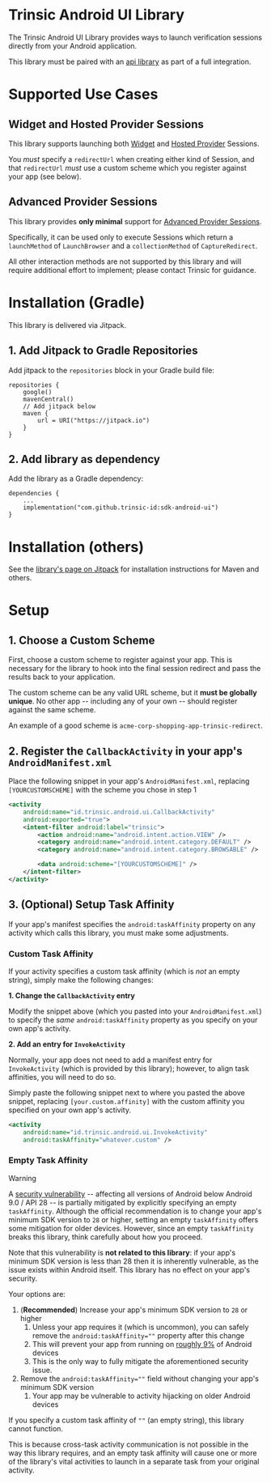 # Trinsic Android UI Library

The Trinsic Android UI Library provides ways to launch verification sessions directly from your Android application.

This library must be paired with an [api library](https://github.com/trinsic-id/sdk#api-libraries) as part of a full integration.

# Supported Use Cases

## Widget and Hosted Provider Sessions

This library supports launching both [Widget](https://docs.trinsic.id/docs/widget-session) and [Hosted Provider](https://docs.trinsic.id/docs/hosted-provider-session) Sessions.

You _must_ specify a `redirectUrl` when creating either kind of Session, and that `redirectUrl` _must_ use a custom scheme which you register against your app (see below).

## Advanced Provider Sessions

This library provides **only minimal** support for [Advanced Provider Sessions](https://docs.trinsic.id/docs/advanced-provider-session). 

Specifically, it can be used only to execute Sessions which return a `launchMethod` of `LaunchBrowser` and a `collectionMethod` of `CaptureRedirect`.

All other interaction methods are not supported by this library and will require additional effort to implement; please contact Trinsic for guidance.


# Installation (Gradle)

This library is delivered via Jitpack.

## 1. Add Jitpack to Gradle Repositories

Add jitpack to the `repositories` block in your Gradle build file:

```
repositories {
    google()
    mavenCentral()
    // Add jitpack below
    maven {
        url = URI("https://jitpack.io")
    }
}
```

## 2. Add library as dependency

Add the library as a Gradle dependency:

```
dependencies {
    ...
    implementation("com.github.trinsic-id:sdk-android-ui")
}
```

# Installation (others)

See the [library's page on Jitpack](https://jitpack.io/#trinsic-id/sdk-android-ui) for installation instructions for Maven and others.

# Setup

## 1. Choose a Custom Scheme

First, choose a custom scheme to register against your app. This is necessary for the library to hook into the final session redirect and pass the results back to your application.

The custom scheme can be any valid URL scheme, but it **must be globally unique**. No other app -- including any of your own -- should register against the same scheme.

An example of a good scheme is `acme-corp-shopping-app-trinsic-redirect`.

## 2. Register the `CallbackActivity` in your app's `AndroidManifest.xml`

Place the following snippet in your app's `AndroidManifest.xml`, replacing `[YOURCUSTOMSCHEME]` with the scheme you chose in step 1

```xml
<activity
    android:name="id.trinsic.android.ui.CallbackActivity"
    android:exported="true">
    <intent-filter android:label="trinsic">
        <action android:name="android.intent.action.VIEW" />
        <category android:name="android.intent.category.DEFAULT" />
        <category android:name="android.intent.category.BROWSABLE" />

        <data android:scheme="[YOURCUSTOMSCHEME]" />
    </intent-filter>
</activity>
```

## 3. (Optional) Setup Task Affinity

If your app's manifest specifies the `android:taskAffinity` property on any activity which calls this library, you must make some adjustments.

### Custom Task Affinity

If your activity specifies a custom task affinity (which is _not_ an empty string), simply make the following changes:

**1. Change the `CallbackActivity` entry**

Modify the snippet above (which you pasted into your `AndroidManifest.xml`) to specify the _same_ `android:taskAffinity` property as you specify on your own app's activity.

**2. Add an entry for `InvokeActivity`**

Normally, your app does not need to add a manifest entry for `InvokeActivity` (which is provided by this library); however, to align task affinities, you will need to do so.

Simply paste the following snippet next to where you pasted the above snippet, replacing `[your.custom.affinity]` with the custom affinity you specified on your own app's activity.

```xml
<activity
    android:name="id.trinsic.android.ui.InvokeActivity"
    android:taskAffinity="whatever.custom" />
```

### Empty Task Affinity

> [!WARNING]  
> A [security vulnerability](https://developer.android.com/privacy-and-security/risks/strandhogg) -- affecting all versions of Android below Android 9.0 / API 28 -- is partially mitigated by explicitly specifying an empty `taskAffinity`.
> Although the official recommendation is to change your app's minimum SDK version to `28` or higher, setting an empty `taskAffinity` offers some mitigation for older devices.
> However, since an empty `taskAffinity` breaks this library, think carefully about how you proceed.
>
> Note that this vulnerability is **not related to this library**: if your app's minimum SDK version is less than 28 then it is inherently vulnerable, as the issue exists within Android itself. This library has no effect on your app's security.
>
> Your options are:
> 1. (**Recommended**) Increase your app's minimum SDK version to `28` or higher
>       1. Unless your app requires it (which is uncommon), you can safely remove the `android:taskAffinity=""` property after this change
>       2. This will prevent your app from running on [roughly 9%](https://gs.statcounter.com/os-version-market-share/android) of Android devices
>       3. This is the only way to fully mitigate the aforementioned security issue.
> 2. Remove the `android:taskAffinity=""` field without changing your app's minimum SDK version
>       1. Your app may be vulnerable to activity hijacking on older Android devices

If you specify a custom task affinity of `""` (an empty string), this library cannot function.

This is because cross-task activity communication is not possible in the way this library requires, and an empty task affinity will cause one or more of the library's vital activities to launch in a separate task from your original activity.
